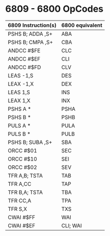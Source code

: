 6809 - 6800 OpCodes
===================



| 6809 Instruction(s)              | 6800 equivalent                          |
|----------------------------------|------------------------------------------|
| PSHS B; ADDA ,S+                 | ABA                                      |
| PSHS B; CMPA ,S+                 | CBA                                      |
| ANDCC #$FE                       | CLC                                      |
| ANDCC #$EF                       | CLI                                      |
| ANDCC #$FD                       | CLV                                      |
| LEAS -1,S                        | DES                                      |
| LEAX -1,X                        | DEX                                      |
| LEAS 1,S                         | INS                                      |
| LEAX 1,X                         | INX                                      |
| PSHS A *                         | PSHA                                     |
| PSHS B *                         | PSHB                                     |
| PULS A *                         | PULA                                     |
| PULS B *                         | PULB                                     |
| PSHS B; SUBA ,S+                 | SBA                                      |
| ORCC #$01                        | SEC                                      |
| ORCC #$10                        | SEI                                      |
| ORCC #$02                        | SEV                                      |
| TFR A,B; TSTA                    | TAB                                      |
| TFR A,CC                         | TAP                                      |
| TFR B,A; TSTA                    | TBA                                      |
| TFR CC,A                         | TPA                                      |
| TFR S,X                          | TXS                                      |
| CWAI #$FF                        | WAI                                      |
| CWAI #$EF                        | CLI; WAI                                 |
